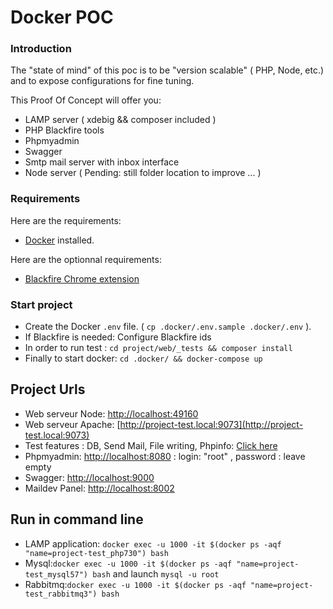 #  Docker POC

### Introduction
The "state of mind" of this poc is to be "version scalable" ( PHP, Node, etc.) and to expose configurations for fine tuning.

This Proof Of Concept will offer you:
- LAMP server ( xdebig && composer included )
- PHP Blackfire tools
- Phpmyadmin
- Swagger
- Smtp mail server with inbox interface
- Node server ( Pending: still folder location to improve ... )

### Requirements

Here are the requirements:
- [Docker](https://www.docker.com/) installed.

Here are the optionnal requirements:
- [Blackfire Chrome extension](https://chrome.google.com/webstore/detail/blackfire-profiler/miefikpgahefdbcgoiicnmpbeeomffld)

### Start project 
- Create the Docker `.env` file. ( `cp .docker/.env.sample .docker/.env` ).
- If Blackfire is needed: Configure Blackfire ids
- In order to run test : `cd project/web/_tests && composer install` 
- Finally to start docker: `cd .docker/ && docker-compose up`

## Project Urls 
- Web serveur Node: [http://localhost:49160](http://localhost:49160)
- Web serveur Apache: [http://project-test.local:9073](http://project-test.local:9073)
- Test features : DB, Send Mail, File writing, Phpinfo: [Click here](http://project-test.local:9073/_tests/scripts/)
- Phpmyadmin: [http://localhost:8080](http://localhost:8080) : login: "root" , password : leave empty
- Swagger: [http://localhost:9000](http://localhost:9000)
- Maildev Panel: [http://localhost:8002](http://localhost:8002)

## Run in command line
- LAMP application: `docker exec -u 1000 -it $(docker ps -aqf "name=project-test_php730") bash`
- Mysql:`docker exec -u 1000 -it $(docker ps -aqf "name=project-test_mysql57") bash` and launch `mysql -u root`
- Rabbitmq:`docker exec -u 1000 -it $(docker ps -aqf "name=project-test_rabbitmq3") bash`